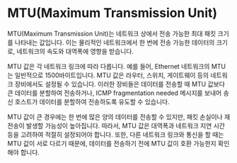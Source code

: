 # MTU(Maximum Transmission Unit)

MTU(Maximum Transmission Unit)는 네트워크 상에서 전송 가능한 최대 패킷 크기를 나타내는 값입니다. 이는 물리적인 네트워크에서 한 번에 전송 가능한 데이터의 크기로, 네트워크의 속도와 대역폭에 영향을 받습니다.

MTU 값은 각 네트워크 링크에 따라 다릅니다. 예를 들어, Ethernet 네트워크의 MTU는 일반적으로 1500바이트입니다. MTU 값은 라우터, 스위치, 게이트웨이 등의 네트워크 장비에서도 설정될 수 있습니다. 이러한 장비들은 데이터를 전송할 때 MTU 값보다 큰 데이터를 분할하여 전송하거나, ICMP fragmentation needed 메시지를 보내어 송신 호스트가 데이터를 분할하여 전송하도록 유도할 수 있습니다.

MTU 값이 큰 경우에는 한 번에 많은 양의 데이터를 전송할 수 있지만, 패킷 손실이나 재전송이 발생할 가능성이 높아집니다. 따라서, MTU 값은 대역폭과 네트워크 지연 시간 등을 고려하여 적절히 설정되어야 합니다. 또한, 다른 네트워크 링크와 통신을 할 때는 MTU 값이 서로 다르기 때문에, 데이터를 전송하기 전에 MTU 값이 호환 가능한지 확인해야 합니다.